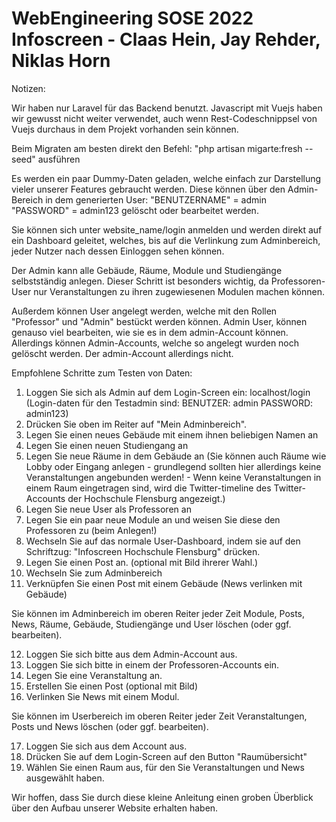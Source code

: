 # WebEngineering SOSE 2022 Infoscreen - Claas Hein, Jay Rehder, Niklas Horn

Notizen:

Wir haben nur Laravel für das Backend benutzt. Javascript mit Vuejs haben wir gewusst nicht weiter verwendet, auch wenn Rest-Codeschnippsel von Vuejs durchaus in dem Projekt vorhanden sein können. 

Beim Migraten am besten direkt den Befehl: "php artisan migarte:fresh --seed" ausführen

Es werden ein paar Dummy-Daten geladen, welche einfach zur Darstellung vieler unserer Features gebraucht werden. Diese können über den Admin-Bereich in dem generierten User: "BENUTZERNAME" = admin "PASSWORD" = admin123 gelöscht oder bearbeitet werden.

Sie können sich unter website_name/login anmelden und werden direkt auf ein Dashboard geleitet, welches, bis auf die Verlinkung zum Adminbereich, jeder Nutzer nach dessen Einloggen sehen können.
 
Der Admin kann alle Gebäude, Räume, Module und Studiengänge selbstständig anlegen. Dieser Schritt ist besonders wichtig, da Professoren-User nur Veranstaltungen zu ihren zugewiesenen Modulen machen können.

Außerdem können User angelegt werden, welche mit den Rollen "Professor" und "Admin" bestückt werden können. Admin User, können genauso viel bearbeiten, wie sie es in dem admin-Account können. Allerdings können Admin-Accounts, welche so angelegt wurden noch gelöscht werden. Der admin-Account allerdings nicht.

Empfohlene Schritte zum Testen von Daten:

1. Loggen Sie sich als Admin auf dem Login-Screen ein: localhost/login (Login-daten für den Testadmin sind: BENUTZER: admin PASSWORD: admin123)
2. Drücken Sie oben im Reiter auf "Mein Adminbereich".
3. Legen Sie einen neues Gebäude mit einem ihnen beliebigen Namen an
4. Legen Sie einen neuen Studiengang an
5. Legen Sie neue Räume in dem Gebäude an (Sie können auch Räume wie Lobby oder Eingang anlegen - grundlegend sollten hier allerdings keine Veranstaltungen angebunden werden! - Wenn keine Veranstaltungen in einem Raum eingetragen sind, wird die Twitter-timeline des Twitter-Accounts der Hochschule Flensburg angezeigt.)
6. Legen Sie neue User als Professoren an
7. Legen Sie ein paar neue Module an und weisen Sie diese den Professoren zu (beim Anlegen!)
8. Wechseln Sie auf das normale User-Dashboard, indem sie auf den Schriftzug: "Infoscreen Hochschule Flensburg" drücken.
9. Legen Sie einen Post an. (optional mit Bild ihrerer Wahl.)
10. Wechseln Sie zum Adminbereich
11. Verknüpfen Sie einen Post mit einem Gebäude (News verlinken mit Gebäude)
  
Sie können im Adminbereich im oberen Reiter jeder Zeit Module, Posts, News, Räume, Gebäude, Studiengänge und User löschen (oder ggf. bearbeiten).
  
12. Loggen Sie sich bitte aus dem Admin-Account aus.
13. Loggen Sie sich bitte in einem der Professoren-Accounts ein.
14. Legen Sie eine Veranstaltung an.
15. Erstellen Sie einen Post (optional mit Bild)
16. Verlinken Sie News mit einem Modul.

Sie können im Userbereich im oberen Reiter jeder Zeit Veranstaltungen, Posts und News löschen (oder ggf. bearbeiten).

17. Loggen Sie sich aus dem Account aus.
18. Drücken Sie auf dem Login-Screen auf den Button "Raumübersicht"
19. Wählen Sie einen Raum aus, für den Sie Veranstaltungen und News ausgewählt haben.

Wir hoffen, dass Sie durch diese kleine Anleitung einen groben Überblick über den Aufbau unserer Website erhalten haben.
